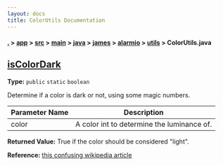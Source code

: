 ```yaml
---
layout: docs
title: ColorUtils Documentation
---
```

#### [.](./../../../../../../../index) > [app](./../../../../../../index) > [src](./../../../../../index) > [main](./../../../../index) > [java](./../../../index) > [james](./../../index) > [alarmio](./../index) > [utils](./index) > **ColorUtils.java**

## [isColorDark](https://github.com/TheAndroidMaster/Alarmio/blob/master/app/src/main/java/james/alarmio/utils/ColorUtils.java#L10)

**Type:** `public` `static` `boolean`

Determine if a color is dark or not, using some magic numbers. 





|Parameter Name|Description|
|-----|-----|
|color|A color int to determine the luminance of.|


**Returned Value:**  True if the color should be considered "light".  





**Reference:** [this confusing wikipedia article](https://en.wikipedia.org/wiki/Luma_%28video%29) 





